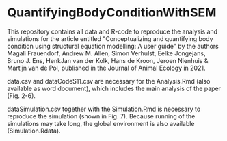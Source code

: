 # QuantifyingBodyConditionWithSEM
This repository contains all data and R-code to reproduce the analysis and simulations for the article entitled "Conceptualizing and quantifying body condition using structural equation modelling: A user guide" by the authors Magali Frauendorf, Andrew M. Allen, Simon Verhulst, Eelke Jongejans, Bruno J. Ens, HenkJan van der Kolk, Hans de Kroon, Jeroen Nienhuis & Martijn van de Pol, published in the Journal of Animal Ecology in 2021.

data.csv and dataCodeS11.csv are necessary for the Analysis.Rmd (also available as word document), which includes the main analysis of the paper (Fig. 2-6). 

dataSimulation.csv together with the Simulation.Rmd is necessary to reproduce the simulation (shown in Fig. 7). Because running of the simulations may take long, the global environment is also available (Simulation.Rdata). 
